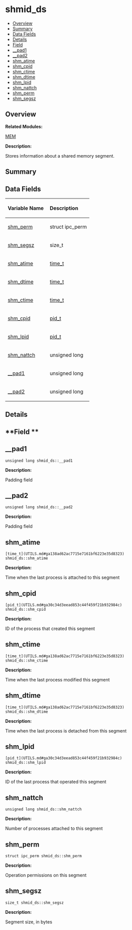 # shmid\_ds<a name="ZH-CN_TOPIC_0000001054799647"></a>

-   [Overview](#section1832863686165637)
-   [Summary](#section1525067479165637)
-   [Data Fields](#pub-attribs)
-   [Details](#section1064688726165637)
-   [Field](#section53433227165637)
-   [\_\_pad1](#a34a4da4fb1e217399487b201f8f3c621)
-   [\_\_pad2](#ae9dd2a694b91cf85c9989a42e7ce07cb)
-   [shm\_atime](#af82fd8f5fdd9d93e3985f5b888382bf8)
-   [shm\_cpid](#afe5c739b33bfa41eb55563571410e52c)
-   [shm\_ctime](#a1bee5edd96bfc138b5ca07cb558a10c5)
-   [shm\_dtime](#a27ee9289548d67c2036b695a25dca11b)
-   [shm\_lpid](#a5539fd4cdac73e375697bbd59c39c29f)
-   [shm\_nattch](#a68a95433988a55ce183358e4e9fe4d41)
-   [shm\_perm](#aa211c549a679c1b3eed093b44958a18a)
-   [shm\_segsz](#a0c5defd6c73b4224d9944c770bfa77b9)

## **Overview**<a name="section1832863686165637"></a>

**Related Modules:**

[MEM](MEM.md)

**Description:**

Stores information about a shared memory segment. 

## **Summary**<a name="section1525067479165637"></a>

## Data Fields<a name="pub-attribs"></a>

<a name="table1628065751165637"></a>
<table><thead align="left"><tr id="row1669225897165637"><th class="cellrowborder" valign="top" width="50%" id="mcps1.1.3.1.1"><p id="p1152560798165637"><a name="p1152560798165637"></a><a name="p1152560798165637"></a>Variable Name</p>
</th>
<th class="cellrowborder" valign="top" width="50%" id="mcps1.1.3.1.2"><p id="p2019189588165637"><a name="p2019189588165637"></a><a name="p2019189588165637"></a>Description</p>
</th>
</tr>
</thead>
<tbody><tr id="row742915120165637"><td class="cellrowborder" valign="top" width="50%" headers="mcps1.1.3.1.1 "><p id="p1099108169165637"><a name="p1099108169165637"></a><a name="p1099108169165637"></a><a href="shmid_ds.md#aa211c549a679c1b3eed093b44958a18a">shm_perm</a></p>
</td>
<td class="cellrowborder" valign="top" width="50%" headers="mcps1.1.3.1.2 "><p id="p65416806165637"><a name="p65416806165637"></a><a name="p65416806165637"></a>struct ipc_perm </p>
</td>
</tr>
<tr id="row1049705678165637"><td class="cellrowborder" valign="top" width="50%" headers="mcps1.1.3.1.1 "><p id="p1657257683165637"><a name="p1657257683165637"></a><a name="p1657257683165637"></a><a href="shmid_ds.md#a0c5defd6c73b4224d9944c770bfa77b9">shm_segsz</a></p>
</td>
<td class="cellrowborder" valign="top" width="50%" headers="mcps1.1.3.1.2 "><p id="p166427956165637"><a name="p166427956165637"></a><a name="p166427956165637"></a>size_t </p>
</td>
</tr>
<tr id="row1064434651165637"><td class="cellrowborder" valign="top" width="50%" headers="mcps1.1.3.1.1 "><p id="p274318948165637"><a name="p274318948165637"></a><a name="p274318948165637"></a><a href="shmid_ds.md#af82fd8f5fdd9d93e3985f5b888382bf8">shm_atime</a></p>
</td>
<td class="cellrowborder" valign="top" width="50%" headers="mcps1.1.3.1.2 "><p id="p286916911165637"><a name="p286916911165637"></a><a name="p286916911165637"></a><a href="UTILS.md#ga138ad62ac7715e7161bf6223e35d8323">time_t</a> </p>
</td>
</tr>
<tr id="row666780027165637"><td class="cellrowborder" valign="top" width="50%" headers="mcps1.1.3.1.1 "><p id="p92909376165637"><a name="p92909376165637"></a><a name="p92909376165637"></a><a href="shmid_ds.md#a27ee9289548d67c2036b695a25dca11b">shm_dtime</a></p>
</td>
<td class="cellrowborder" valign="top" width="50%" headers="mcps1.1.3.1.2 "><p id="p672283669165637"><a name="p672283669165637"></a><a name="p672283669165637"></a><a href="UTILS.md#ga138ad62ac7715e7161bf6223e35d8323">time_t</a> </p>
</td>
</tr>
<tr id="row1861089603165637"><td class="cellrowborder" valign="top" width="50%" headers="mcps1.1.3.1.1 "><p id="p1043373181165637"><a name="p1043373181165637"></a><a name="p1043373181165637"></a><a href="shmid_ds.md#a1bee5edd96bfc138b5ca07cb558a10c5">shm_ctime</a></p>
</td>
<td class="cellrowborder" valign="top" width="50%" headers="mcps1.1.3.1.2 "><p id="p59968756165637"><a name="p59968756165637"></a><a name="p59968756165637"></a><a href="UTILS.md#ga138ad62ac7715e7161bf6223e35d8323">time_t</a> </p>
</td>
</tr>
<tr id="row1131787613165637"><td class="cellrowborder" valign="top" width="50%" headers="mcps1.1.3.1.1 "><p id="p1865180417165637"><a name="p1865180417165637"></a><a name="p1865180417165637"></a><a href="shmid_ds.md#afe5c739b33bfa41eb55563571410e52c">shm_cpid</a></p>
</td>
<td class="cellrowborder" valign="top" width="50%" headers="mcps1.1.3.1.2 "><p id="p875363987165637"><a name="p875363987165637"></a><a name="p875363987165637"></a><a href="UTILS.md#ga30c34d3eead853c44f459f21b932984c">pid_t</a> </p>
</td>
</tr>
<tr id="row423324357165637"><td class="cellrowborder" valign="top" width="50%" headers="mcps1.1.3.1.1 "><p id="p1831395045165637"><a name="p1831395045165637"></a><a name="p1831395045165637"></a><a href="shmid_ds.md#a5539fd4cdac73e375697bbd59c39c29f">shm_lpid</a></p>
</td>
<td class="cellrowborder" valign="top" width="50%" headers="mcps1.1.3.1.2 "><p id="p1862407937165637"><a name="p1862407937165637"></a><a name="p1862407937165637"></a><a href="UTILS.md#ga30c34d3eead853c44f459f21b932984c">pid_t</a> </p>
</td>
</tr>
<tr id="row1589246497165637"><td class="cellrowborder" valign="top" width="50%" headers="mcps1.1.3.1.1 "><p id="p754125494165637"><a name="p754125494165637"></a><a name="p754125494165637"></a><a href="shmid_ds.md#a68a95433988a55ce183358e4e9fe4d41">shm_nattch</a></p>
</td>
<td class="cellrowborder" valign="top" width="50%" headers="mcps1.1.3.1.2 "><p id="p756515490165637"><a name="p756515490165637"></a><a name="p756515490165637"></a>unsigned long </p>
</td>
</tr>
<tr id="row1879720983165637"><td class="cellrowborder" valign="top" width="50%" headers="mcps1.1.3.1.1 "><p id="p1422251647165637"><a name="p1422251647165637"></a><a name="p1422251647165637"></a><a href="shmid_ds.md#a34a4da4fb1e217399487b201f8f3c621">__pad1</a></p>
</td>
<td class="cellrowborder" valign="top" width="50%" headers="mcps1.1.3.1.2 "><p id="p2040342870165637"><a name="p2040342870165637"></a><a name="p2040342870165637"></a>unsigned long </p>
</td>
</tr>
<tr id="row496011664165637"><td class="cellrowborder" valign="top" width="50%" headers="mcps1.1.3.1.1 "><p id="p88413665165637"><a name="p88413665165637"></a><a name="p88413665165637"></a><a href="shmid_ds.md#ae9dd2a694b91cf85c9989a42e7ce07cb">__pad2</a></p>
</td>
<td class="cellrowborder" valign="top" width="50%" headers="mcps1.1.3.1.2 "><p id="p143708179165637"><a name="p143708179165637"></a><a name="p143708179165637"></a>unsigned long </p>
</td>
</tr>
</tbody>
</table>

## **Details**<a name="section1064688726165637"></a>

## **Field **<a name="section53433227165637"></a>

## \_\_pad1<a name="a34a4da4fb1e217399487b201f8f3c621"></a>

```
unsigned long shmid_ds::__pad1
```

 **Description:**

Padding field 

## \_\_pad2<a name="ae9dd2a694b91cf85c9989a42e7ce07cb"></a>

```
unsigned long shmid_ds::__pad2
```

 **Description:**

Padding field 

## shm\_atime<a name="af82fd8f5fdd9d93e3985f5b888382bf8"></a>

```
[time_t](UTILS.md#ga138ad62ac7715e7161bf6223e35d8323) shmid_ds::shm_atime
```

 **Description:**

Time when the last process is attached to this segment 

## shm\_cpid<a name="afe5c739b33bfa41eb55563571410e52c"></a>

```
[pid_t](UTILS.md#ga30c34d3eead853c44f459f21b932984c) shmid_ds::shm_cpid
```

 **Description:**

ID of the process that created this segment 

## shm\_ctime<a name="a1bee5edd96bfc138b5ca07cb558a10c5"></a>

```
[time_t](UTILS.md#ga138ad62ac7715e7161bf6223e35d8323) shmid_ds::shm_ctime
```

 **Description:**

Time when the last process modified this segment 

## shm\_dtime<a name="a27ee9289548d67c2036b695a25dca11b"></a>

```
[time_t](UTILS.md#ga138ad62ac7715e7161bf6223e35d8323) shmid_ds::shm_dtime
```

 **Description:**

Time when the last process is detached from this segment 

## shm\_lpid<a name="a5539fd4cdac73e375697bbd59c39c29f"></a>

```
[pid_t](UTILS.md#ga30c34d3eead853c44f459f21b932984c) shmid_ds::shm_lpid
```

 **Description:**

ID of the last process that operated this segment 

## shm\_nattch<a name="a68a95433988a55ce183358e4e9fe4d41"></a>

```
unsigned long shmid_ds::shm_nattch
```

 **Description:**

Number of processes attached to this segment 

## shm\_perm<a name="aa211c549a679c1b3eed093b44958a18a"></a>

```
struct ipc_perm shmid_ds::shm_perm
```

 **Description:**

Operation permissions on this segment 

## shm\_segsz<a name="a0c5defd6c73b4224d9944c770bfa77b9"></a>

```
size_t shmid_ds::shm_segsz
```

 **Description:**

Segment size, in bytes 

